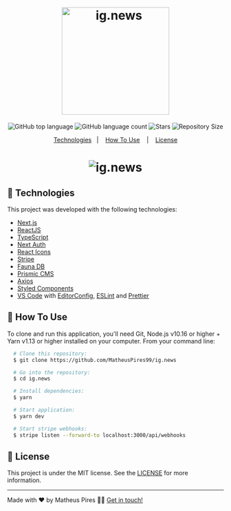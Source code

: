 <h1 align="center">
  <img alt="ig.news" src="https://ik.imagekit.io/hwyksvj4iv/logo_Qw4HEmgsU.svg" width="250px" />
</h1>

<p align="center">
  <img alt="GitHub top language" src="https://img.shields.io/github/languages/top/MatheusPires99/ig.news?color=eba417" />
  <img alt="GitHub language count" src="https://img.shields.io/github/languages/count/MatheusPires99/ig.news?color=eba417" />
  <img alt="Stars" src="https://img.shields.io/github/stars/MatheusPires99/ig.news?color=eba417" />
  <img alt="Repository Size" src="https://img.shields.io/github/repo-size/MatheusPires99/ig.news?color=eba417" />
</p>

<p align="center">
  <a href="#page_with_curl-technologies">Technologies</a>&nbsp;&nbsp;&nbsp;|&nbsp;&nbsp;&nbsp;
  <a href="#hammer-how-to-use">How To Use</a>
  &nbsp;&nbsp;&nbsp;|&nbsp;&nbsp;&nbsp;
  <a href="#books-requisitos">License</a>
</p>

<h1 align="center">
  <img alt="ig.news" src="https://res.cloudinary.com/matheuspires/image/upload/v1617190445/ignews_wlfzhk.gif"/>
</h1>

## :rocket: Technologies

This project was developed with the following technologies:

- [Next.js](https://nextjs.org/)
- [ReactJS](https://reactjs.org/)
- [TypeScript](https://www.typescriptlang.org/)
- [Next Auth](https://next-auth.js.org/)
- [React Icons](https://react-icons.github.io/react-icons/)
- [Stripe](https://stripe.com)
- [Fauna DB](https://fauna.com/)
- [Prismic CMS](https://prismic.io/)
- [Axios](https://github.com/axios/axios)
- [Styled Components](https://styled-components.com/)
- [VS Code](https://code.visualstudio.com/) with [EditorConfig](https://editorconfig.org/), [ESLint](https://eslint.org/) and [Prettier](https://prettier.io/)

## :hammer: How To Use
To clone and run this application, you'll need Git, Node.js v10.16 or higher + Yarn v1.13 or higher installed on your computer. From your command line:

``` bash
  # Clone this repository:
  $ git clone https://github.com/MatheusPires99/ig.news

  # Go into the repository:
  $ cd ig.news

  # Install dependencies:
  $ yarn

  # Start application:
  $ yarn dev

  # Start stripe webhooks:
  $ stripe listen --forward-to localhost:3000/api/webhooks
```

## :memo: License

This project is under the MIT license. See the [LICENSE](https://github.com/MatheusPires99/ig.news/blob/main/LICENSE) for more information.

---

Made with ❤️ by Matheus Pires 👋🏻 [Get in touch!](https://github.com/MatheusPires99)
